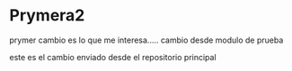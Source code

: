 # Prymera2
prymer cambio es lo que me interesa..... cambio desde modulo de prueba

este es el cambio enviado desde el repositorio principal
